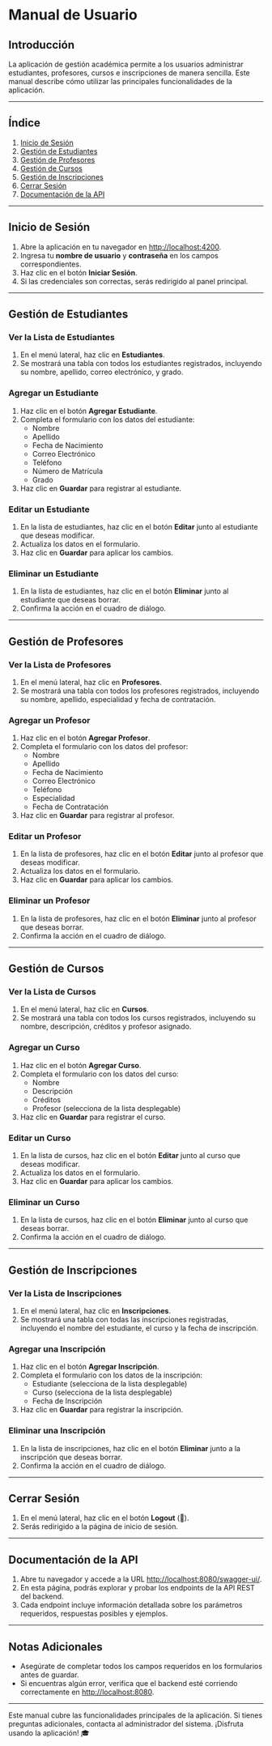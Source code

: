 # Manual de Usuario

## Introducción

La aplicación de gestión académica permite a los usuarios administrar estudiantes, profesores, cursos e inscripciones de manera sencilla. Este manual describe cómo utilizar las principales funcionalidades de la aplicación.

---

## Índice

1. [Inicio de Sesión](#inicio-de-sesión)
2. [Gestión de Estudiantes](#gestión-de-estudiantes)
3. [Gestión de Profesores](#gestión-de-profesores)
4. [Gestión de Cursos](#gestión-de-cursos)
5. [Gestión de Inscripciones](#gestión-de-inscripciones)
6. [Cerrar Sesión](#cerrar-sesión)
7. [Documentación de la API](#documentación-de-la-api)

---

## Inicio de Sesión

1. Abre la aplicación en tu navegador en [http://localhost:4200](http://localhost:4200).
2. Ingresa tu **nombre de usuario** y **contraseña** en los campos correspondientes.
3. Haz clic en el botón **Iniciar Sesión**.
4. Si las credenciales son correctas, serás redirigido al panel principal.

---

## Gestión de Estudiantes

### Ver la Lista de Estudiantes
1. En el menú lateral, haz clic en **Estudiantes**.
2. Se mostrará una tabla con todos los estudiantes registrados, incluyendo su nombre, apellido, correo electrónico, y grado.

### Agregar un Estudiante
1. Haz clic en el botón **Agregar Estudiante**.
2. Completa el formulario con los datos del estudiante:
   - Nombre
   - Apellido
   - Fecha de Nacimiento
   - Correo Electrónico
   - Teléfono
   - Número de Matrícula
   - Grado
3. Haz clic en **Guardar** para registrar al estudiante.

### Editar un Estudiante
1. En la lista de estudiantes, haz clic en el botón **Editar** junto al estudiante que deseas modificar.
2. Actualiza los datos en el formulario.
3. Haz clic en **Guardar** para aplicar los cambios.

### Eliminar un Estudiante
1. En la lista de estudiantes, haz clic en el botón **Eliminar** junto al estudiante que deseas borrar.
2. Confirma la acción en el cuadro de diálogo.

---

## Gestión de Profesores

### Ver la Lista de Profesores
1. En el menú lateral, haz clic en **Profesores**.
2. Se mostrará una tabla con todos los profesores registrados, incluyendo su nombre, apellido, especialidad y fecha de contratación.

### Agregar un Profesor
1. Haz clic en el botón **Agregar Profesor**.
2. Completa el formulario con los datos del profesor:
   - Nombre
   - Apellido
   - Fecha de Nacimiento
   - Correo Electrónico
   - Teléfono
   - Especialidad
   - Fecha de Contratación
3. Haz clic en **Guardar** para registrar al profesor.

### Editar un Profesor
1. En la lista de profesores, haz clic en el botón **Editar** junto al profesor que deseas modificar.
2. Actualiza los datos en el formulario.
3. Haz clic en **Guardar** para aplicar los cambios.

### Eliminar un Profesor
1. En la lista de profesores, haz clic en el botón **Eliminar** junto al profesor que deseas borrar.
2. Confirma la acción en el cuadro de diálogo.

---

## Gestión de Cursos

### Ver la Lista de Cursos
1. En el menú lateral, haz clic en **Cursos**.
2. Se mostrará una tabla con todos los cursos registrados, incluyendo su nombre, descripción, créditos y profesor asignado.

### Agregar un Curso
1. Haz clic en el botón **Agregar Curso**.
2. Completa el formulario con los datos del curso:
   - Nombre
   - Descripción
   - Créditos
   - Profesor (selecciona de la lista desplegable)
3. Haz clic en **Guardar** para registrar el curso.

### Editar un Curso
1. En la lista de cursos, haz clic en el botón **Editar** junto al curso que deseas modificar.
2. Actualiza los datos en el formulario.
3. Haz clic en **Guardar** para aplicar los cambios.

### Eliminar un Curso
1. En la lista de cursos, haz clic en el botón **Eliminar** junto al curso que deseas borrar.
2. Confirma la acción en el cuadro de diálogo.

---

## Gestión de Inscripciones

### Ver la Lista de Inscripciones
1. En el menú lateral, haz clic en **Inscripciones**.
2. Se mostrará una tabla con todas las inscripciones registradas, incluyendo el nombre del estudiante, el curso y la fecha de inscripción.

### Agregar una Inscripción
1. Haz clic en el botón **Agregar Inscripción**.
2. Completa el formulario con los datos de la inscripción:
   - Estudiante (selecciona de la lista desplegable)
   - Curso (selecciona de la lista desplegable)
   - Fecha de Inscripción
3. Haz clic en **Guardar** para registrar la inscripción.

### Eliminar una Inscripción
1. En la lista de inscripciones, haz clic en el botón **Eliminar** junto a la inscripción que deseas borrar.
2. Confirma la acción en el cuadro de diálogo.

---

## Cerrar Sesión

1. En el menú lateral, haz clic en el botón **Logout** (🚪).
2. Serás redirigido a la página de inicio de sesión.

---

## Documentación de la API

1. Abre tu navegador y accede a la URL [http://localhost:8080/swagger-ui/](http://localhost:8080/swagger-ui/).
2. En esta página, podrás explorar y probar los endpoints de la API REST del backend.
3. Cada endpoint incluye información detallada sobre los parámetros requeridos, respuestas posibles y ejemplos.

---

## Notas Adicionales

- Asegúrate de completar todos los campos requeridos en los formularios antes de guardar.
- Si encuentras algún error, verifica que el backend esté corriendo correctamente en [http://localhost:8080](http://localhost:8080).

---

Este manual cubre las funcionalidades principales de la aplicación. Si tienes preguntas adicionales, contacta al administrador del sistema. ¡Disfruta usando la aplicación! 🎓
